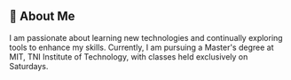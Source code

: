 ## 🚀 About Me
I am passionate about learning new technologies and continually exploring tools to enhance my skills. Currently,
I am pursuing a Master's degree at MIT, TNI Institute of Technology, with classes held exclusively on Saturdays.
